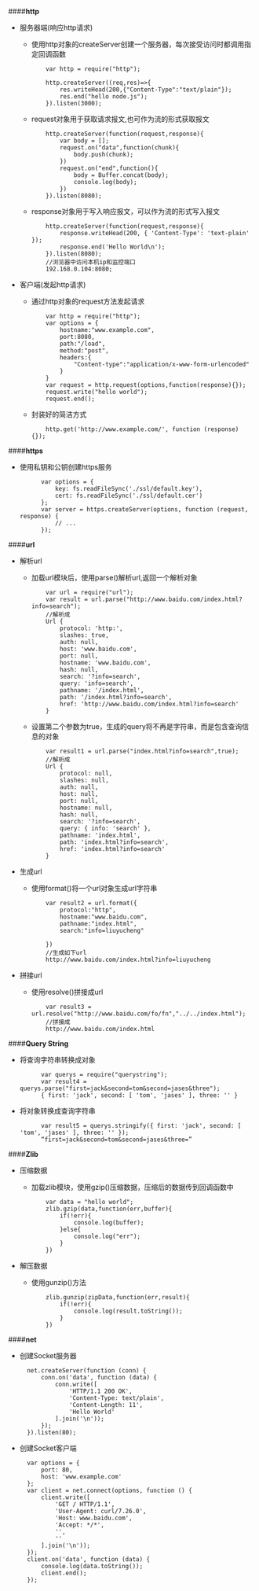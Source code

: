 ####**http**

+ 服务器端(响应http请求)
  + 使用http对象的createServer创建一个服务器，每次接受访问时都调用指定回调函数

            var http = require("http");

            http.createServer((req,res)=>{
                res.writeHead(200,{"Content-Type":"text/plain"});
                res.end("hello node.js");
            }).listen(3000);
  + request对象用于获取请求报文,也可作为流的形式获取报文

            http.createServer(function(request,response){
                var body = [];
                request.on("data",function(chunk){
                    body.push(chunk);
                })
                request.on("end",function(){
                    body = Buffer.concat(body);
                    console.log(body);
                })
            }).listen(8080);
  + response对象用于写入响应报文，可以作为流的形式写入报文

            http.createServer(function(request,response){
                response.writeHead(200, { 'Content-Type': 'text-plain' });
                response.end('Hello World\n');
            }).listen(8080);
            //浏览器中访问本机ip和监控端口
            192.168.0.104:8080;
+ 客户端(发起http请求)
  + 通过http对象的request方法发起请求

            var http = require("http");
            var options = {
                hostname:"www.example.com",
                port:8080,
                path:"/load",
                method:"post",
                headers:{
                    "Content-type":"application/x-www-form-urlencoded"
                }
            }
            var request = http.request(options,function(response){});
            request.write("hello world");
            request.end();
  + 封装好的简洁方式

            http.get('http://www.example.com/', function (response) {});

####**https**
+ 使用私钥和公钥创建https服务

            var options = {
                key: fs.readFileSync('./ssl/default.key'),
                cert: fs.readFileSync('./ssl/default.cer')
            };
            var server = https.createServer(options, function (request, response) {
                // ...
            });

####**url**
+ 解析url
  + 加载url模块后，使用parse()解析url,返回一个解析对象

            var url = require("url");
            var result = url.parse("http://www.baidu.com/index.html?info=search");
            //解析成
            Url {
                protocol: 'http:',
                slashes: true,
                auth: null,
                host: 'www.baidu.com',
                port: null,
                hostname: 'www.baidu.com',
                hash: null,
                search: '?info=search',
                query: 'info=search',
                pathname: '/index.html',
                path: '/index.html?info=search',
                href: 'http://www.baidu.com/index.html?info=search' 
            }
  + 设置第二个参数为true，生成的query将不再是字符串，而是包含查询信息的对象

            var result1 = url.parse("index.html?info=search",true);
            //解析成
            Url {
                protocol: null,
                slashes: null,
                auth: null,
                host: null,
                port: null,
                hostname: null,
                hash: null,
                search: '?info=search',
                query: { info: 'search' },
                pathname: 'index.html',
                path: 'index.html?info=search',
                href: 'index.html?info=search' 
            }
+ 生成url
  + 使用format()将一个url对象生成url字符串

            var result2 = url.format({
                protocol:"http",
                hostname:"www.baidu.com",
                pathname:"index.html",
                search:"info=liuyucheng"
            
            })
            //生成如下url
            http://www.baidu.com/index.html?info=liuyucheng
+ 拼接url
  + 使用resolve()拼接成url

            var result3 = url.resolve("http://www.baidu.com/fo/fn","../../index.html");
            //拼接成
            http://www.baidu.com/index.html

####**Query String**
+ 将查询字符串转换成对象

            var querys = require("querystring");
            var result4 = querys.parse("first=jack&second=tom&second=jases&three");
            { first: 'jack', second: [ 'tom', 'jases' ], three: '' }
+ 将对象转换成查询字符串

            var result5 = querys.stringify({ first: 'jack', second: [ 'tom', 'jases' ], three: '' });
            “first=jack&second=tom&second=jases&three=”

####**Zlib**
+ 压缩数据
  + 加载zlib模块，使用gzip()压缩数据，压缩后的数据传到回调函数中

            var data = "hello world";
            zlib.gzip(data,function(err,buffer){
                if(!err){
                    console.log(buffer);
                }else{
                    console.log("err");
                }
            })
+ 解压数据
  + 使用gunzip()方法

            zlib.gunzip(zipData,function(err,result){
                if(!err){
                    console.log(result.toString());
                }
            })

####**net**
+ 创建Socket服务器

        net.createServer(function (conn) {
            conn.on('data', function (data) {
                conn.write([
                    'HTTP/1.1 200 OK',
                    'Content-Type: text/plain',
                    'Content-Length: 11',
                    'Hello World'
                ].join('\n'));
            });
        }).listen(80);
+ 创建Socket客户端

        var options = {
            port: 80,
            host: 'www.example.com'
        };
        var client = net.connect(options, function () {
            client.write([
                'GET / HTTP/1.1',
                'User-Agent: curl/7.26.0',
                'Host: www.baidu.com',
                'Accept: */*',
                '',
                ''
            ].join('\n'));
        });
        client.on('data', function (data) {
            console.log(data.toString());
            client.end();
        });
